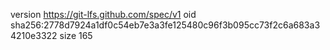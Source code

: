 version https://git-lfs.github.com/spec/v1
oid sha256:2778d7924a1df0c54eb7e3a3fe125480c96f3b095cc73f2c6a683a34210e3322
size 165
